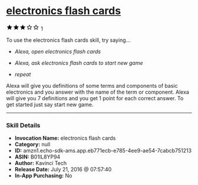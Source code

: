 # [electronics flash cards](http://alexa.amazon.com/#skills/amzn1.echo-sdk-ams.app.eb771ecb-e785-4ee9-ae54-7cabcb751213)
![3 stars](../../images/ic_star_black_18dp_1x.png)![3 stars](../../images/ic_star_black_18dp_1x.png)![3 stars](../../images/ic_star_black_18dp_1x.png)![3 stars](../../images/ic_star_border_black_18dp_1x.png)![3 stars](../../images/ic_star_border_black_18dp_1x.png) 1

To use the electronics flash cards skill, try saying...

* *Alexa, open electronics flash cards*

* *Alexa, ask electronics flash cards to start new game*

* *repeat*

Alexa will give you definitions of some terms and components of basic electronics and you answer with the name of the term or component. Alexa will give you 7 definitions and you get 1 point for each correct answer. To get started just say start new game.

***

### Skill Details

* **Invocation Name:** electronics flash cards
* **Category:** null
* **ID:** amzn1.echo-sdk-ams.app.eb771ecb-e785-4ee9-ae54-7cabcb751213
* **ASIN:** B01IL8YP94
* **Author:** Kavinci Tech
* **Release Date:** July 21, 2016 @ 07:57:40
* **In-App Purchasing:** No
